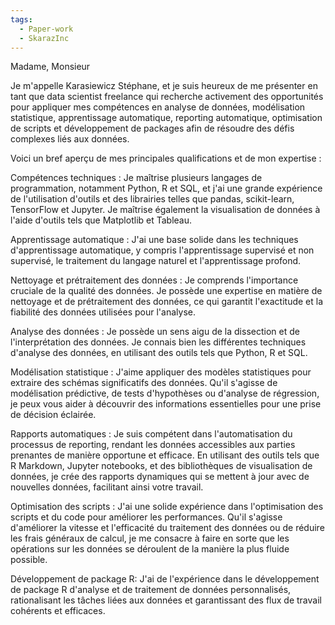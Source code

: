 ```yaml
---
tags:
  - Paper-work
  - SkarazInc
---
```


Madame, Monsieur
 
Je m'appelle Karasiewicz Stéphane, et je suis heureux de me présenter en tant que data scientist freelance qui recherche activement des opportunités pour appliquer mes compétences en analyse de données, modélisation statistique, apprentissage automatique, reporting automatique, optimisation de scripts et développement de packages afin de résoudre des défis complexes liés aux données.
 
Voici un bref aperçu de mes principales qualifications et de mon expertise :
 
Compétences techniques : Je maîtrise plusieurs langages de programmation, notamment Python, R et SQL, et j'ai une grande expérience de l'utilisation d'outils et des librairies telles que pandas, scikit-learn, TensorFlow et Jupyter. Je maîtrise également la visualisation de données à l'aide d'outils tels que Matplotlib et Tableau. 
 
Apprentissage automatique : J'ai une base solide dans les techniques d'apprentissage automatique, y compris l'apprentissage supervisé et non supervisé, le traitement du langage naturel et l'apprentissage profond.
 
Nettoyage et prétraitement des données : Je comprends l'importance cruciale de la qualité des données.  Je possède une expertise en matière de nettoyage et de prétraitement des données, ce qui garantit l'exactitude et la fiabilité des données utilisées pour l'analyse.
 
Analyse des données : Je possède un sens aigu de la dissection et de l'interprétation des données. Je connais bien les différentes techniques d'analyse des données, en utilisant des outils tels que Python, R et SQL.
 
Modélisation statistique : J'aime appliquer des modèles statistiques pour extraire des schémas significatifs des données. Qu'il s'agisse de modélisation prédictive, de tests d'hypothèses ou d'analyse de régression, je peux vous aider à découvrir des informations essentielles pour une prise de décision éclairée.
 
Rapports automatiques : Je suis compétent dans l'automatisation du processus de reporting, rendant les données accessibles aux parties prenantes de manière opportune et efficace. En utilisant des outils tels que R Markdown, Jupyter notebooks, et des bibliothèques de visualisation de données, je crée des rapports dynamiques qui se mettent à jour avec de nouvelles données, facilitant ainsi votre travail.
 
Optimisation des scripts : J'ai une solide expérience dans l'optimisation des scripts et du code pour améliorer les performances. Qu'il s'agisse d'améliorer la vitesse et l'efficacité du traitement des données ou de réduire les frais généraux de calcul, je me consacre à faire en sorte que les opérations sur les données se déroulent de la manière la plus fluide possible.
 
Développement de package R:  J'ai de l'expérience dans le développement de package R d'analyse et de traitement de données personnalisés, rationalisant les tâches liées aux données et garantissant des flux de travail cohérents et efficaces.
